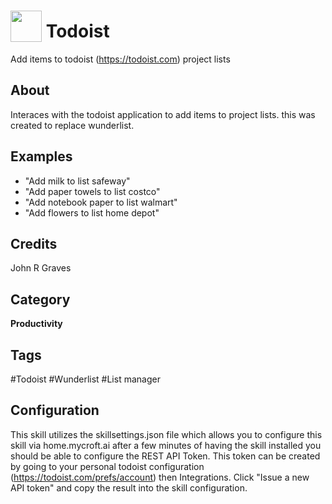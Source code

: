 # <img src="todoist.svg" card_color="#40DBB0" width="50" height="50" style="vertical-align:bottom"/> Todoist
Add items to todoist (https://todoist.com) project lists

## About
Interaces with the todoist application to add items to project lists.  this was created to replace wunderlist.

## Examples
* "Add milk to list safeway"
* "Add paper towels to list costco"
* "Add notebook paper to list walmart"
* "Add flowers to list home depot"

## Credits
John R Graves

## Category
**Productivity**

## Tags
#Todoist
#Wunderlist
#List manager

## Configuration
This skill utilizes the skillsettings.json file which allows you to configure this skill via home.mycroft.ai after a few minutes of having the skill installed you should be able to configure the REST API Token.
This token can be created by going to your personal todoist configuration (https://todoist.com/prefs/account) then Integrations.  Click "Issue a new API token" and copy the result into the skill configuration.
